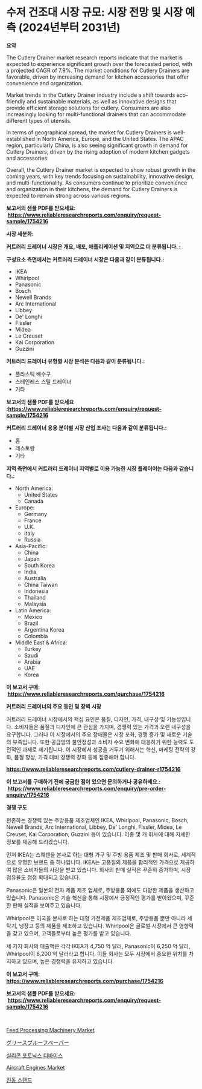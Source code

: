 <p><h1>수저 건조대 시장 규모: 시장 전망 및 시장 예측 (2024년부터 2031년)</h1></p><p><strong>요약</strong></p>
<p><p>The Cutlery Drainer market research reports indicate that the market is expected to experience significant growth over the forecasted period, with a projected CAGR of 7.9%. The market conditions for Cutlery Drainers are favorable, driven by increasing demand for kitchen accessories that offer convenience and organization.</p><p>Market trends in the Cutlery Drainer industry include a shift towards eco-friendly and sustainable materials, as well as innovative designs that provide efficient storage solutions for cutlery. Consumers are also increasingly looking for multi-functional drainers that can accommodate different types of utensils.</p><p>In terms of geographical spread, the market for Cutlery Drainers is well-established in North America, Europe, and the United States. The APAC region, particularly China, is also seeing significant growth in demand for Cutlery Drainers, driven by the rising adoption of modern kitchen gadgets and accessories.</p><p>Overall, the Cutlery Drainer market is expected to show robust growth in the coming years, with key trends focusing on sustainability, innovative design, and multi-functionality. As consumers continue to prioritize convenience and organization in their kitchens, the demand for Cutlery Drainers is expected to remain strong across various regions.</p></p>
<p><strong>보고서의 샘플 PDF를 받으세요: &nbsp;<a href="https://www.reliableresearchreports.com/enquiry/request-sample/1754216">https://www.reliableresearchreports.com/enquiry/request-sample/1754216</a></strong></p>
<p><strong>시장 세분화:</strong></p>
<p><strong> 커트러리 드레이너 시장은 개요, 배포, 애플리케이션 및 지역으로 더 분류됩니다. :</strong></p>
<p><strong>구성요소 측면에서는 커트러리 드레이너 시장은 다음과 같이 분류됩니다.:</strong></p>
<p><ul><li>IKEA</li><li>Whirlpool</li><li>Panasonic</li><li>Bosch</li><li>Newell Brands</li><li>Arc International</li><li>Libbey</li><li>De' Longhi</li><li>Fissler</li><li>Midea</li><li>Le Creuset</li><li>Kai Corporation</li><li>Guzzini</li></ul></p>
<p><strong> 커트러리 드레이너 유형별 시장 분석은 다음과 같이 분류됩니다.:</strong></p>
<p><ul><li>플라스틱 배수구</li><li>스테인레스 스틸 드레이너</li><li>기타</li></ul></p>
<p><strong>보고서의 샘플 PDF를 받으세요 :<a href="https://www.reliableresearchreports.com/enquiry/request-sample/1754216">https://www.reliableresearchreports.com/enquiry/request-sample/1754216</a></strong></p>
<p><strong> 커트러리 드레이너 응용 분야별 시장 산업 조사는 다음과 같이 분류됩니다.:</strong></p>
<p><ul><li>홈</li><li>레스토랑</li><li>기타</li></ul></p>
<p><strong>지역 측면에서 커트러리 드레이너 지역별로 이용 가능한 시장 플레이어는 다음과 같습니다.:</strong></p>
<p><ul>
    <li>
        North America:
        <ul>
            <li>United States</li>
            <li>Canada</li>
        </ul>
    </li>
    <li>
        Europe:
        <ul>
            <li>Germany</li>
            <li>France</li>
            <li>U.K.</li>
            <li>Italy</li>
            <li>Russia</li>
        </ul>
    </li>
    <li>
        Asia-Pacific:
        <ul>
            <li>China</li>
            <li>Japan</li>
            <li>South Korea</li>
            <li>India</li>
            <li>Australia</li>
            <li>China Taiwan</li>
            <li>Indonesia</li>
            <li>Thailand</li>
            <li>Malaysia</li>
        </ul>
    </li>
    <li>
        Latin America:
        <ul>
            <li>Mexico</li>
            <li>Brazil</li>
            <li>Argentina Korea</li>
            <li>Colombia</li>
        </ul>
    </li>
    <li>
        Middle East & Africa:
        <ul>
            <li>Turkey</li>
            <li>Saudi</li>
            <li>Arabia</li>
            <li>UAE</li>
            <li>Korea</li>
        </ul>
    </li>
    </ul></p>
<p><strong>이 보고서 구매: &nbsp;<a href="https://www.reliableresearchreports.com/purchase/1754216">https://www.reliableresearchreports.com/purchase/1754216</a></strong></p>
<p><strong>커트러리 드레이너의 주요 동인 및 장벽 시장</strong></p>
<p><p>커트러리 드레이너 시장에서의 핵심 요인은 품질, 디자인, 가격, 내구성 및 기능성입니다. 소비자들은 품질과 디자인에 큰 관심을 가지며, 경쟁력 있는 가격과 오랜 내구성을 요구합니다. 그러나 이 시장에서의 주요 장애물은 시장 포화, 경쟁 증가 및 새로운 기술의 부족입니다. 또한 공급망의 불안정성과 소비자 수요 변화에 대응하기 위한 능력도 도전적인 과제로 제기됩니다. 이 시장에서 성공을 거두기 위해서는 혁신, 마케팅 전략의 강화, 품질 향상, 가격 대비 경쟁력 강화 등에 집중해야 합니다.</p></p>
<p><strong><a href="https://www.reliableresearchreports.com/cutlery-drainer-r1754216">https://www.reliableresearchreports.com/cutlery-drainer-r1754216</a></strong></p>
<p><strong>이 보고서를 구매하기 전에 궁금한 점이 있으면 문의하거나 공유하세요.: &nbsp;<a href="https://www.reliableresearchreports.com/enquiry/pre-order-enquiry/1754216">https://www.reliableresearchreports.com/enquiry/pre-order-enquiry/1754216</a></strong></p>
<p><strong>경쟁 구도</strong></p>
<p><p>현존하는 경쟁력 있는 주방용품 제조업체인 IKEA, Whirlpool, Panasonic, Bosch, Newell Brands, Arc International, Libbey, De' Longhi, Fissler, Midea, Le Creuset, Kai Corporation, Guzzini 등이 있습니다. 이중 몇 개 회사에 대해 자세한 정보를 제공해 드리겠습니다.</p><p>먼저 IKEA는 스웨덴을 본사로 하는 대형 가구 및 주방 용품 제조 및 판매 회사로, 세계적으로 유명한 브랜드 중 하나입니다. IKEA는 고품질의 제품을 합리적인 가격으로 제공하여 많은 소비자들의 사랑을 받고 있습니다. 회사의 판매 실적은 꾸준히 증가하며, 시장 점유율도 점점 확대되고 있습니다.</p><p>Panasonic은 일본의 전자 제품 제조 업체로, 주방용품 외에도 다양한 제품을 생산하고 있습니다. Panasonic은 기술 혁신을 통해 시장에서 긍정적인 평가를 받아왔으며, 꾸준한 판매 실적을 보여주고 있습니다.</p><p>Whirlpool은 미국을 본사로 하는 대형 가전제품 제조업체로, 주방용품 뿐만 아니라 세탁기, 냉장고 등의 제품을 제조하고 있습니다. Whirlpool은 글로벌 시장에서 큰 영향력을 갖고 있으며, 고객들로부터 높은 평가를 받고 있습니다.</p><p>세 가지 회사의 매출액은 각각 IKEA가 4,750 억 달러, Panasonic이 6,250 억 달러, Whirlpool이 8,200 억 달러라고 합니다. 이들 회사는 모두 시장에서 중요한 위치를 차지하고 있으며, 높은 경쟁력을 유지하고 있습니다.</p></p>
<p><strong>이 보고서 구매: &nbsp; <a href="https://www.reliableresearchreports.com/purchase/1754216">https://www.reliableresearchreports.com/purchase/1754216</a></strong></p>
<p><strong>보고서의 샘플 PDF를 받으세요: &nbsp;<a href="https://www.reliableresearchreports.com/enquiry/request-sample/1754216">https://www.reliableresearchreports.com/enquiry/request-sample/1754216</a></strong><strong></strong></p>
<p>&nbsp;</p>
<p><p><a href="https://github.com/brenzgnarento/Market-Research-Report-List-2/blob/main/feed-processing-machinery-market.md">Feed Processing Machinery Market</a></p><p><a href="https://medium.com/@billyarton5656871/%E3%82%B0%E3%83%AA%E3%83%BC%E3%82%B9%E3%83%97%E3%83%AB%E3%83%BC%E3%83%95%E3%83%9A%E3%83%BC%E3%83%91%E3%83%BC%E3%83%9E%E3%83%BC%E3%82%B1%E3%83%83%E3%83%88%E3%83%A1%E3%83%88%E3%83%AA%E3%82%AF%E3%82%B9%E3%81%AE%E8%A7%A3%E8%AA%AD-%E5%B8%82%E5%A0%B4%E3%82%B7%E3%82%A7%E3%82%A2-%E3%83%88%E3%83%AC%E3%83%B3%E3%83%89-%E6%88%90%E9%95%B7%E3%83%91%E3%82%BF%E3%83%BC%E3%83%B3-7d7e22845681">グリースプルーフペーパー</a></p><p><a href="https://medium.com/@dylanobrien626/%EC%8B%A4%EB%A6%AC%EC%BD%98-%ED%8F%AC%ED%86%A0%EB%8B%89%EC%8A%A4-%EC%9E%A5%EC%B9%98-%EC%8B%9C%EC%9E%A5-%EB%B3%B4%EA%B3%A0%EC%84%9C%EB%8A%94-%EC%9D%B4-%EC%8B%9C%EC%9E%A5%EC%9D%98-%EC%B5%9C%EC%8B%A0-%EB%8F%99%ED%96%A5%EA%B3%BC-%EC%84%B1%EC%9E%A5-%EA%B8%B0%ED%9A%8C%EB%A5%BC-%EB%B0%9D%ED%98%80%EC%A4%8D%EB%8B%88%EB%8B%A4-2e70153f42b6">실리콘 포토닉스 디바이스</a></p><p><a href="https://github.com/jerrycopelandthomaswsqd8q/Market-Research-Report-List-2/blob/main/aircraft-engines-market.md">Aircraft Engines Market</a></p><p><a href="https://medium.com/@bricebeahan2023/2024%EB%85%84%EB%B6%80%ED%84%B0-2031%EB%85%84%EA%B9%8C%EC%A7%80-%EC%98%88%EC%83%81%EB%90%98%EB%8A%94-%EB%B9%84%EB%B8%8C%EB%A1%9C%EC%8A%A4%ED%83%A0%EB%93%9C-%EC%8B%9C%EC%9E%A5-%EB%B6%84%EC%84%9D-%EB%B0%8F-%EA%B7%9C%EB%AA%A8%EB%A5%BC-%EC%98%88%EC%B8%A1%ED%95%A9%EB%8B%88%EB%8B%A4-71903eded7c3">진동 스탠드</a></p></p>